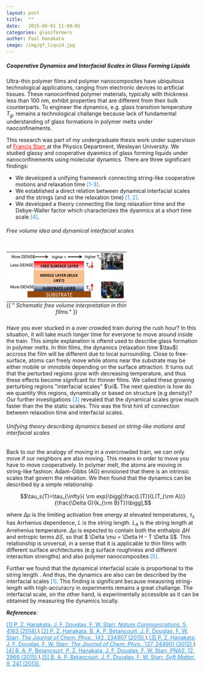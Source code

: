 ```yaml
---
layout: post
title:  ""
date:   2015-08-01 11:00:01
categories: glassformers
author: Paul Hanakata
image: /img/gf_liquid.jpg
---
```


##### Cooperative Dynamics and Interfacial Scales in Glass Forming Liquids
Ultra-thin  polymer  films  and polymer nanocomposites have  ubiquitous  technological  applications,  ranging
from electronic devices to artificial tissues.  These nanoconfined polymer materials,  typically with thickness less than 100 nm,  exhibit properties that are different from  their  bulk  counterparts. To engineer the dynamics, e.g. glass transition temperature $T_g$, remains a technological challange because lack of fundamental understanding of glass formations in polymer melts under naoconfinements.  

This research was part of my undergraduate thesis work under supervison of <a href="http://fstarr.faculty.wesleyan.edu/" style="color:red"> Francis Starr </a> at the Physics Department, Wesleyan University. 
We studied glassy and cooperative dyanmics of glass forming liquids under nanoconfinements using molecular dynamics. 
There are three significant findings:
* We developed a unifying framework connecting string-like cooperative motions and relaxation time <span style="color:#268cd7">[1-3]</span>.
* We established a direct relation between dynamical interfacial scales and the strings (and so the relaxation time)<span style="color:#268cd7"> [1, 2]</span>.
* We developed a theory connecting the long relaxation time and the Debye-Waller factor which characterizes the dyanmics at a short time scale<span style="color:#268cd7"> [4]</span>.

###### Free volume idea and dynamical interfacial scales
<table class="image" align="right">
<caption align="bottom">{{ "<i> Schematic free volume interpretation in thin films.</i>" }}</caption>
<tr><td><img src="/img/fv_films.jpg" alt="Free volume picture" description="Drawing" style="width: 300px; max-width:100%;"/></td></tr>
</table>
Have you ever stucked in a over crowded train during the rush hour? In this situation, it will take much longer time for everyone to move around inside the train. This simple explanation is oftend used to describe glass formation in polymer melts. In thin films, the dynamics (relaxation time $\tau$) accross the film will be different due to local surrounding. Close to free-surface, atoms can freely move while atoms near the substrate may be either mobile or immobile depending on the surface attraction. It turns out that the perturbed regions grow with decreasing temperature, and thus these effects become signifcant for thinner films. We called these growing perturbing regions "interfacial scales" $\xi$. The next question is how do we quantity this regions, dynamically or based on structure (e.g density)? Our further investigations <span style="color:#268cd7"> [3]</span> revealed that the dynamical scales grow much faster than the the static scales. This was the first hint of connection between relaxation time and interfacial scales.

###### Unifying theory describing dynamics based on string-like motions and interfacial scales
Back to our the analogy of moving in a overcrowded train, we can only move if our neighbors are also moving. This means in order to move you have to move cooperatively. In polymer melt, the atoms are moving in string-like fashion. Adam-Gibbs (AG) envisioned that there is an intrinsic scales that govern the relxation. We then found that the dynamics can be described by a simple relationship

$$\tau_s(T)=\tau_{\infty}{ \rm exp}\bigg[\frac{L(T)}{L(T_{\rm A})}{\frac{\Delta G}{k_{\rm B}T}}\bigg],$$

where $\Delta \mu$ is the limiting activation free energy at elevated
temperatures, $\tau_s$ has Arrhenius dependence, $L$ is the string length. $L_A$ is the string length at Arrehenius temperature. $\Delta \mu$ is
expected to contain both the enthalpic $\Delta H$ and entropic terms
$\Delta S$, so that $ \Delta \mu = \Delta H - T \Delta S$.
This relationship is universal, in a sense that it is applicable to thin films with different surface architectures (e.g surface roughness and different interaction strengths) and also polymer nanocomposites<span style="color:#268cd7"> [5]</span>. 

Further we found that the dynamical interfacial scale is proportional to the string length . And thus, the dynamics are also can be described by the interfacial scales <span style="color:#268cd7"> [1]</span>. This finding is significant because meausring string-length with high-accuracry in experiments remains a great challange. The interfacial scale, on the other hand, is experimentally accessible as it can be obtained by measuring the dynamics locally. 





***References***:

<a href="https://www.nature.com/articles/ncomms5163" style="color:#268cd7
">[1] P. Z. Hanakata, J. F. Douglas, F. W. Starr, *Nature Communications*, 5, 4163 (2014).</a>\\
<a href="https://aip.scitation.org/doi/abs/10.1063/1.4922481" style="color:#268cd7
">[2] P. Z. Hanakata, B. A. P. Betancourt, J. F. Douglas, F. W. Starr, *The Journal of Chem. Phys.*, 142, 234907 (2015).</a>\\
<a href="https://aip.scitation.org/doi/abs/10.1063/1.4772402" style="color:#268cd7">[3] P. Z. Hanakata, J. F. Douglas, F. W. Starr, *The Journal of Chem. Phys.*, 137, 244901 (2012).</a>\\
<a href="http://www.pnas.org/content/112/10/2966.short" style="color:#268cd7">[4] B. A. P. Betancourt, P. Z. Hanakata, J. F. Douglas, F. W. Starr, *PNAS*, 12, 2966 (2015).</a>\\
<a href="http://pubs.rsc.org/-/content/articlehtml/2013/sm/c2sm26800k" style="color:#268cd7">[5] B. A. P. Betancourt, J. F. Douglas, F. W. Starr, *Soft Matter*, 9, 241 (2013).</a>


